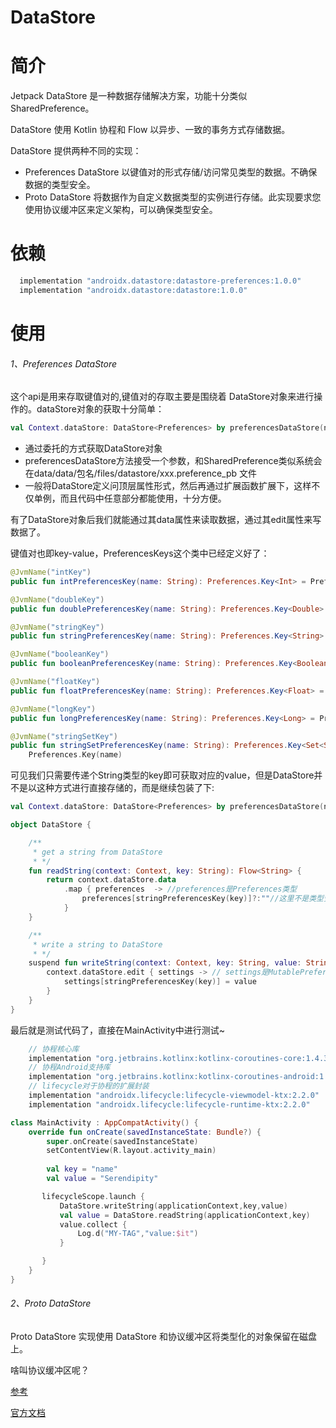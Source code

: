 # DataStore

# 简介

Jetpack DataStore 是一种数据存储解决方案，功能十分类似SharedPreference。

DataStore 使用 Kotlin 协程和 Flow 以异步、一致的事务方式存储数据。

DataStore 提供两种不同的实现：

- Preferences DataStore 以键值对的形式存储/访问常见类型的数据。不确保数据的类型安全。
- Proto DataStore 将数据作为自定义数据类型的实例进行存储。此实现要求您使用协议缓冲区来定义架构，可以确保类型安全。

# 依赖


```groovy
  implementation "androidx.datastore:datastore-preferences:1.0.0"
  implementation "androidx.datastore:datastore:1.0.0"
```

# 使用

###### 1、Preferences DataStore

这个api是用来存取键值对的,键值对的存取主要是围绕着 DataStore<Preferences>对象来进行操作的。dataStore对象的获取十分简单：

```kotlin
val Context.dataStore: DataStore<Preferences> by preferencesDataStore(name = "my_data")
```
- 通过委托的方式获取DataStore<Preferences>对象
- preferencesDataStore方法接受一个参数，和SharedPreference类似系统会在data/data/包名/files/datastore/xxx.preference_pb 文件
- 一般将DataStore<Preferences>定义问顶层属性形式，然后再通过扩展函数扩展下，这样不仅单例，而且代码中任意部分都能使用，十分方便。

有了DataStore<Preferences>对象后我们就能通过其data属性来读取数据，通过其edit属性来写数据了。

键值对也即key-value，PreferencesKeys这个类中已经定义好了：

```kotlin
@JvmName("intKey")
public fun intPreferencesKey(name: String): Preferences.Key<Int> = Preferences.Key(name)

@JvmName("doubleKey")
public fun doublePreferencesKey(name: String): Preferences.Key<Double> = Preferences.Key(name)

@JvmName("stringKey")
public fun stringPreferencesKey(name: String): Preferences.Key<String> = Preferences.Key(name)

@JvmName("booleanKey")
public fun booleanPreferencesKey(name: String): Preferences.Key<Boolean> = Preferences.Key(name)

@JvmName("floatKey")
public fun floatPreferencesKey(name: String): Preferences.Key<Float> = Preferences.Key(name)

@JvmName("longKey")
public fun longPreferencesKey(name: String): Preferences.Key<Long> = Preferences.Key(name)

@JvmName("stringSetKey")
public fun stringSetPreferencesKey(name: String): Preferences.Key<Set<String>> =
    Preferences.Key(name)
```
可见我们只需要传递个String类型的key即可获取对应的value，但是DataStore<Preferences>并不是以这种方式进行直接存储的，而是继续包装了下:

```kotlin
val Context.dataStore: DataStore<Preferences> by preferencesDataStore(name = "my_data")

object DataStore {

    /**
     * get a string from DataStore
     * */
    fun readString(context: Context, key: String): Flow<String> {
        return context.dataStore.data
            .map { preferences  -> //preferences是Preferences类型
                preferences[stringPreferencesKey(key)]?:""//这里不是类型安全的
            }
    }

    /**
     * write a string to DataStore
     * */
    suspend fun writeString(context: Context, key: String, value: String) {
        context.dataStore.edit { settings -> // settings是MutablePreferences类型
            settings[stringPreferencesKey(key)] = value
        }
    }
}
```

最后就是测试代码了，直接在MainActivity中进行测试~

```groovy
    // 协程核心库
    implementation "org.jetbrains.kotlinx:kotlinx-coroutines-core:1.4.3"
    // 协程Android支持库
    implementation "org.jetbrains.kotlinx:kotlinx-coroutines-android:1.4.3"
    // lifecycle对于协程的扩展封装
    implementation "androidx.lifecycle:lifecycle-viewmodel-ktx:2.2.0"
    implementation "androidx.lifecycle:lifecycle-runtime-ktx:2.2.0"
```

```kotlin
class MainActivity : AppCompatActivity() {
    override fun onCreate(savedInstanceState: Bundle?) {
        super.onCreate(savedInstanceState)
        setContentView(R.layout.activity_main)
        
        val key = "name"
        val value = "Serendipity"

       lifecycleScope.launch {
           DataStore.writeString(applicationContext,key,value)
           val value = DataStore.readString(applicationContext,key)
           value.collect {
               Log.d("MY-TAG","value:$it")
           }

       }
    }
}
```

###### 2、Proto DataStore

Proto DataStore 实现使用 DataStore 和协议缓冲区将类型化的对象保留在磁盘上。

啥叫协议缓冲区呢？

[参考](https://www.bilibili.com/video/BV1434y1Y7Ck/?spm_id_from=pageDriver&vd_source=f1408610c4243752036771041ce6443b)

[官方文档](https://developer.android.google.cn/topic/libraries/architecture/datastore)